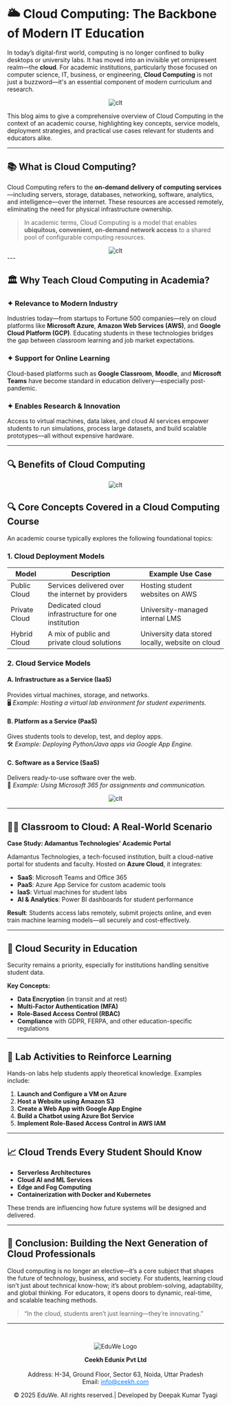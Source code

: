# 🌥️ **Cloud Computing: The Backbone of Modern IT Education**

In today’s digital-first world, computing is no longer confined to bulky desktops or university labs. It has moved into an invisible yet omnipresent realm—the **cloud**. For academic institutions, particularly those focused on computer science, IT, business, or engineering, **Cloud Computing** is not just a buzzword—it's an essential component of modern curriculum and research.

<div style="text-align: center; padding-top: 00px;">
  <img src="/images/blog101.png" alt="clt" style="max-width: 650px; height: auto;"/>
</div>

This blog aims to give a comprehensive overview of Cloud Computing in the context of an academic course, highlighting key concepts, service models, deployment strategies, and practical use cases relevant for students and educators alike.

---

## 📚 What is Cloud Computing?

Cloud Computing refers to the **on-demand delivery of computing services**—including servers, storage, databases, networking, software, analytics, and intelligence—over the internet. These resources are accessed remotely, eliminating the need for physical infrastructure ownership.

> In academic terms, Cloud Computing is a model that enables **ubiquitous, convenient, on-demand network access** to a shared pool of configurable computing resources.

<div style="text-align: center; padding-top: 00px;">
  <img src="/images/blog102.png" alt="clt" style="max-width: 650px; height: auto;"/>
</div>
---

## 🏛️ Why Teach Cloud Computing in Academia?

### ✦ Relevance to Modern Industry  
Industries today—from startups to Fortune 500 companies—rely on cloud platforms like **Microsoft Azure**, **Amazon Web Services (AWS)**, and **Google Cloud Platform (GCP)**. Educating students in these technologies bridges the gap between classroom learning and job market expectations.

### ✦ Support for Online Learning  
Cloud-based platforms such as **Google Classroom**, **Moodle**, and **Microsoft Teams** have become standard in education delivery—especially post-pandemic.

### ✦ Enables Research & Innovation  
Access to virtual machines, data lakes, and cloud AI services empower students to run simulations, process large datasets, and build scalable prototypes—all without expensive hardware.

---
## 🔍 Benefits of Cloud Computing 

<div style="text-align: center; padding-top: 00px;">
  <img src="/images/blog104.jpg" alt="clt" style="max-width: 650px; height: auto;"/>
</div>

## 🔍 Core Concepts Covered in a Cloud Computing Course

An academic course typically explores the following foundational topics:

### 1. **Cloud Deployment Models**

| Model         | Description                                           | Example Use Case                     |
|---------------|-------------------------------------------------------|--------------------------------------|
| Public Cloud  | Services delivered over the internet by providers     | Hosting student websites on AWS      |
| Private Cloud | Dedicated cloud infrastructure for one institution    | University-managed internal LMS      |
| Hybrid Cloud  | A mix of public and private cloud solutions           | University data stored locally, website on cloud |

### 2. **Cloud Service Models**

#### A. **Infrastructure as a Service (IaaS)**  
Provides virtual machines, storage, and networks.  
🖥️ *Example: Hosting a virtual lab environment for student experiments.*

#### B. **Platform as a Service (PaaS)**  
Gives students tools to develop, test, and deploy apps.  
🛠️ *Example: Deploying Python/Java apps via Google App Engine.*

#### C. **Software as a Service (SaaS)**  
Delivers ready-to-use software over the web.  
📧 *Example: Using Microsoft 365 for assignments and communication.*

<div style="text-align: center; padding-top: 00px;">
  <img src="/images/blog103.png" alt="clt" style="max-width: 650px; height: auto;"/>
</div>

---

## 🧑‍💻 Classroom to Cloud: A Real-World Scenario

**Case Study: Adamantus Technologies' Academic Portal**

Adamantus Technologies, a tech-focused institution, built a cloud-native portal for students and faculty. Hosted on **Azure Cloud**, it integrates:

- **SaaS**: Microsoft Teams and Office 365  
- **PaaS**: Azure App Service for custom academic tools  
- **IaaS**: Virtual machines for student labs  
- **AI & Analytics**: Power BI dashboards for student performance

**Result**: Students access labs remotely, submit projects online, and even train machine learning models—all securely and cost-effectively.

---

## 🔐 Cloud Security in Education

Security remains a priority, especially for institutions handling sensitive student data.

**Key Concepts:**
- **Data Encryption** (in transit and at rest)  
- **Multi-Factor Authentication (MFA)**  
- **Role-Based Access Control (RBAC)**  
- **Compliance** with GDPR, FERPA, and other education-specific regulations

---

## 🧪 Lab Activities to Reinforce Learning

Hands-on labs help students apply theoretical knowledge. Examples include:

1. **Launch and Configure a VM on Azure**
2. **Host a Website using Amazon S3**
3. **Create a Web App with Google App Engine**
4. **Build a Chatbot using Azure Bot Service**
5. **Implement Role-Based Access Control in AWS IAM**

---

## 📈 Cloud Trends Every Student Should Know

- **Serverless Architectures**
- **Cloud AI and ML Services**
- **Edge and Fog Computing**
- **Containerization with Docker and Kubernetes**

These trends are influencing how future systems will be designed and delivered.

---

## 📝 Conclusion: Building the Next Generation of Cloud Professionals

Cloud computing is no longer an elective—it’s a core subject that shapes the future of technology, business, and society. For students, learning cloud isn’t just about technical know-how; it’s about problem-solving, adaptability, and global thinking. For educators, it opens doors to dynamic, real-time, and scalable teaching methods.

> “In the cloud, students aren’t just learning—they’re innovating.”

---
<div style="text-align: center; padding-top: 30px;">
  <img src="/images/logo.png" alt="EduWe Logo" style="max-width: 150px; height: auto;">
  <p>
  <center><strong>Ceekh Edunix Pvt Ltd</strong></center><br>
    Address: H-34, Ground Floor, Sector 63, Noida, Uttar Pradesh<br>
    Email: <a href="mailto:info@ceekh.com" style="color: #007bff;">info@ceekh.com</a>
  </p>
  <p style="font-size: 14px; color: #555;"><center>© 2025 EduWe. All rights reserved.| Developed by Deepak Kumar Tyagi </center></p>
</div>